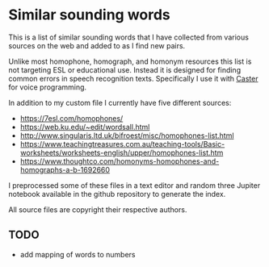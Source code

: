 # Similar sounding words

This is a list of similar sounding words that I have collected from various sources on the web
and added to as I find new pairs.

Unlike most homophone, homograph, and homonym resources this list is not targeting
ESL or educational use. Instead it is designed for finding common errors in speech recognition texts.
Specifically I use it with [Caster](https://caster.readthedocs.io/en/latest/) for voice programming.

In addition to my custom file I currently have five different sources:
 *  https://7esl.com/homophones/
 *  https://web.ku.edu/~edit/wordsall.html
 *  http://www.singularis.ltd.uk/bifroest/misc/homophones-list.html
 *  https://www.teachingtreasures.com.au/teaching-tools/Basic-worksheets/worksheets-english/upper/homophones-list.htm
 *  https://www.thoughtco.com/homonyms-homophones-and-homographs-a-b-1692660
 
I preprocessed some of these files in a text editor and
random three Jupiter notebook available in the github repository
to generate the index.

All source files are copyright their respective authors.

## TODO
 * add mapping of words to numbers
